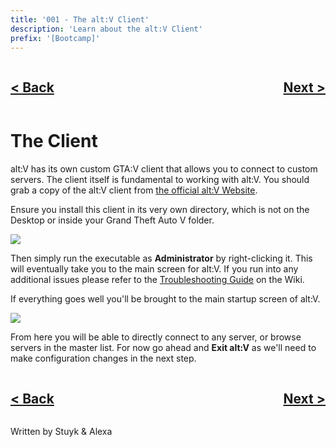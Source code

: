 ```yaml
---
title: '001 - The alt:V Client'
description: 'Learn about the alt:V Client'
prefix: '[Bootcamp]'
---
```


<div style="text-align: right">
    <div style="display: flex; justify-content: space-between;">
        <a href="./README.md">
            <h2>< Back</h2>
        </a>
        <a href="./002.md">
            <h2>Next ></h2>
        </a>
    </div>
</div>

# The Client

alt:V has its own custom GTA:V client that allows you to connect to custom servers. The client itself is fundamental to working with alt:V. You should grab a copy of the alt:V client from [the official alt:V Website](https://altv.mp).

Ensure you install this client in its very own directory, which is not on the Desktop or inside your Grand Theft Auto V folder.

![](https://i.imgur.com/OZsNx9u.png)

Then simply run the executable as **Administrator** by right-clicking it. This will eventually take you to the main screen for alt:V. If you run into any additional issues please refer to the [Troubleshooting Guide](https://wiki.altv.mp/wiki/Troubleshooting) on the Wiki.

If everything goes well you'll be brought to the main startup screen of alt:V.

![](https://i.imgur.com/UPzNBhO.png)

From here you will be able to directly connect to any server, or browse servers in the master list. For now go ahead and **Exit alt:V** as we'll need to make configuration changes in the next step.

<div style="text-align: right">
    <div style="display: flex; justify-content: space-between;">
        <a href="./README.md">
            <h2>< Back</h2>
        </a>
        <a href="./002.md">
            <h2>Next ></h2>
        </a>
    </div>
</div>

Written by Stuyk & Alexa
